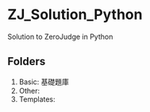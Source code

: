 # ZJ_Solution_Python
Solution to ZeroJudge in Python

## Folders
1. Basic: 基礎題庫
2. Other: 
3. Templates: 
